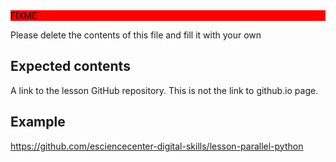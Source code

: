 <div style="background: red; color: black;">FIXME</div>

Please delete the contents of this file and fill it with your own

## Expected contents

A link to the lesson GitHub repository. This is not the link to github.io page.

## Example

https://github.com/esciencecenter-digital-skills/lesson-parallel-python
